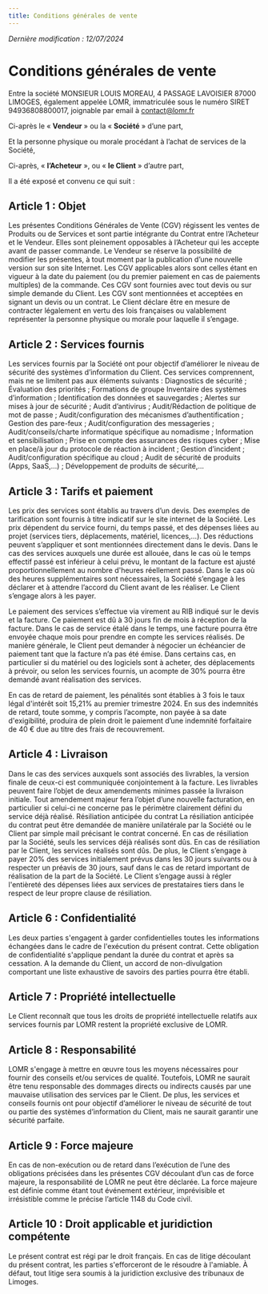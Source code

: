 ```yaml
---
title: Conditions générales de vente
---
```


_Dernière modification : 12/07/2024_

# Conditions générales de vente

Entre la société MONSIEUR LOUIS MOREAU, 4 PASSAGE LAVOISIER 87000 LIMOGES, également appelée LOMR, immatriculée sous le numéro SIRET 94936808800017, joignable par email à contact@lomr.fr

Ci-après le « **Vendeur** » ou la « **Société** » d’une part,

Et la personne physique ou morale procédant à l’achat de services de la Société,

Ci-après, « **l’Acheteur** », ou « **le Client** » d’autre part,

Il a été exposé et convenu ce qui suit :


## Article 1 : Objet
Les présentes Conditions Générales de Vente (CGV) régissent les ventes de Produits ou de Services et sont partie intégrante du Contrat entre l’Acheteur et le Vendeur. Elles sont pleinement opposables à l’Acheteur qui les accepte avant de passer commande. Le Vendeur se réserve la possibilité de modifier les présentes, à tout moment par la publication d’une nouvelle version sur son site Internet. Les CGV applicables alors sont celles étant en vigueur à la date du paiement (ou du premier paiement en cas de paiements multiples) de la commande. Ces CGV sont fournies avec tout devis ou sur simple demande du Client. Les CGV sont mentionnées et acceptées en signant un devis ou un contrat. Le Client déclare être en mesure de contracter légalement en vertu des lois françaises ou valablement représenter la personne physique ou morale pour laquelle il s’engage.


## Article 2 : Services fournis


Les services fournis par la Société ont pour objectif d’améliorer le niveau de sécurité des systèmes d’information du Client. Ces services comprennent, mais ne se limitent pas aux éléments suivants : Diagnostics de sécurité ; Évaluation des priorités ; Formations de groupe Inventaire des systèmes d’information ; Identification des données et sauvegardes ; Alertes sur mises à jour de sécurité ; Audit d’antivirus ; Audit/Rédaction de politique de mot de passe ; Audit/configuration des mécanismes d’authentification ; Gestion des pare-feux ; Audit/configuration des messageries ; Audit/conseils/charte informatique spécifique au nomadisme ; Information et sensibilisation ; Prise en compte des assurances des risques cyber ; Mise en place/à jour du protocole de réaction à incident ; Gestion d’incident ; Audit/configuration spécifique au cloud ; Audit de sécurité de produits (Apps, SaaS,…) ; Développement de produits de sécurité,...


## Article 3 : Tarifs et paiement


Les prix des services sont établis au travers d’un devis. Des exemples de tarification sont fournis à titre indicatif sur le site internet de la Société. Les prix dépendent du service fourni, du temps passé, et des dépenses liées au projet (services tiers, déplacements, matériel, licences,...). Des réductions peuvent s’appliquer et sont mentionnées directement dans le devis. Dans le cas des services auxquels une durée est allouée, dans le cas où le temps effectif passé est inférieur à celui prévu, le montant de la facture est ajusté proportionnellement au nombre d'heures réellement passé. Dans le cas où des heures supplémentaires sont nécessaires, la Société s’engage à les déclarer et à attendre l’accord du Client avant de les réaliser. Le Client s’engage alors à les payer.

Le paiement des services s’effectue via virement au RIB indiqué sur le devis et la facture. Ce paiement est dû à 30 jours fin de mois à réception de la facture. Dans le cas de service étalé dans le temps, une facture pourra être envoyée chaque mois pour prendre en compte les services réalisés. De manière générale, le Client peut demander à négocier un échéancier de paiement tant que la facture n’a pas été émise. Dans certains cas, en particulier si du matériel ou des logiciels sont à acheter, des déplacements à prévoir, ou selon les services fournis, un acompte de 30% pourra être demandé avant réalisation des services.

En cas de retard de paiement, les pénalités sont établies à 3 fois le taux légal d'intérêt soit 15,21% au premier trimestre 2024. En sus des indemnités de retard, toute somme, y compris l’acompte, non payée à sa date d'exigibilité, produira de plein droit le paiement d’une indemnité forfaitaire de 40 € due au titre des frais de recouvrement.


## Article 4 : Livraison
Dans le cas des services auxquels sont associés des livrables, la version finale de ceux-ci est communiquée conjointement à la facture. Les livrables peuvent faire l’objet de deux amendements minimes passée la livraison initiale. Tout amendement majeur fera l’objet d’une nouvelle facturation, en particulier si celui-ci ne concerne pas le périmètre clairement défini du service déjà réalisé.
Résiliation anticipée du contrat
La résiliation anticipée du contrat peut être demandée de manière unilatérale par la Société ou le Client par simple mail précisant le contrat concerné.
En cas de résiliation par la Société, seuls les services déjà réalisés sont dûs.
En cas de résiliation par le Client, les services réalisés sont dûs. De plus, le Client s’engage à payer 20% des services initialement prévus dans les 30 jours suivants ou à respecter un préavis de 30 jours, sauf dans le cas de retard important de réalisation de la part de la Société. Le Client s’engage aussi à régler l'entièreté des dépenses liées aux services de prestataires tiers dans le respect de leur propre clause de résiliation.


## Article 6 : Confidentialité
Les deux parties s'engagent à garder confidentielles toutes les informations échangées dans le cadre de l'exécution du présent contrat. Cette obligation de confidentialité s'applique pendant la durée du contrat et après sa cessation. A la demande du Client, un accord de non-divulgation comportant une liste exhaustive de savoirs des parties pourra être établi.


## Article 7 : Propriété intellectuelle

Le Client reconnaît que tous les droits de propriété intellectuelle relatifs aux services fournis par LOMR restent la propriété exclusive de LOMR.


## Article 8 : Responsabilité

LOMR s'engage à mettre en œuvre tous les moyens nécessaires pour fournir des conseils et/ou services de qualité. Toutefois, LOMR ne saurait être tenu responsable des dommages directs ou indirects causés par une mauvaise utilisation des services par le Client. De plus, les services et conseils fournis ont pour objectif d’améliorer le niveau de sécurité de tout ou partie des systèmes d’information du Client, mais ne saurait garantir une sécurité parfaite.


## Article 9 : Force majeure

En cas de non-exécution ou de retard dans l’exécution de l’une des obligations précisées dans les présentes CGV découlant d’un cas de force majeure, la responsabilité de LOMR ne peut être déclarée. La force majeure est définie comme étant tout événement extérieur, imprévisible et irrésistible comme le précise l’article 1148 du Code civil.


## Article 10 : Droit applicable et juridiction compétente

Le présent contrat est régi par le droit français. En cas de litige découlant du présent contrat, les parties s'efforceront de le résoudre à l'amiable. À défaut, tout litige sera soumis à la juridiction exclusive des tribunaux de Limoges.
